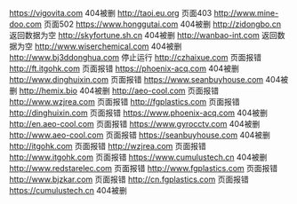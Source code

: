 https://vigovita.com   404被删
http://taoi.eu.org   页面403
http://www.mine-doo.com   页面502
https://www.honggutai.com   404被删
http://zidongbo.cn  返回数据为空
http://skyfortune.sh.cn   404被删
http://wanbao-int.com   返回数据为空
http://www.wiserchemical.com     404被删
http://www.bj3ddonghua.com  停止运行
http://czhaixue.com  页面报错
http://ft.itgohk.com   页面报错
https://phoenix-acq.com  404被删
http://www.dinghuixin.com   页面报错
https://www.seanbuyhouse.com  404被删
http://hemix.bio  404被删
http://aeo-cool.com   页面报错
http://www.wzjrea.com   页面报错
http://fgplastics.com   页面报错
http://dinghuixin.com   页面报错
https://www.phoenix-acq.com  404被删
http://en.aeo-cool.com   页面报错 
https://www.gyrocctv.com  404被删
http://www.aeo-cool.com   页面报错 
https://seanbuyhouse.com  404被删
http://itgohk.com   页面报错 
http://wzjrea.com   页面报错 
http://www.itgohk.com   页面报错 
https://www.cumulustech.cn  404被删
http://www.redstarelec.com   页面报错 
http://www.fgplastics.com   页面报错 
http://www.bjzkar.com   页面报错 
http://cn.fgplastics.com   页面报错 
https://cumulustech.cn  404被删


